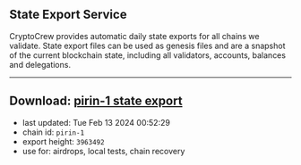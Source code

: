 ## State Export Service
CryptoCrew provides automatic daily state exports for all chains we validate. State export files can be used as genesis files and are a snapshot of the current blockchain state, including all validators, accounts, balances and delegations.

---
**Download: [pirin-1 state export](https://dl-eu2.ccvalidators.com/SERVICE/nolus/pirin-1_export_3963492.json)**
---

- last updated: Tue Feb 13 2024 00:52:29
- chain id: `pirin-1`
- export height: `3963492`
- use for: airdrops, local tests, chain recovery
